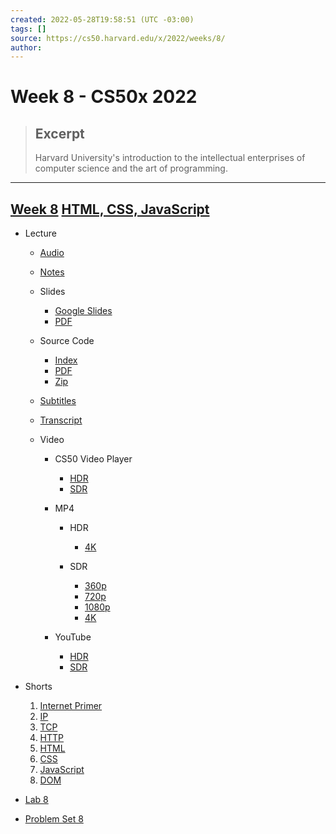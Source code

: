 ```yaml
---
created: 2022-05-28T19:58:51 (UTC -03:00)
tags: []
source: https://cs50.harvard.edu/x/2022/weeks/8/
author: 
---
```


# Week 8 - CS50x 2022

> ## Excerpt
> Harvard University's introduction to the intellectual enterprises of computer science and the art of programming.

---
## [Week 8](https://cs50.harvard.edu/x/2022/weeks/8/#week-8) [](https://cs50.harvard.edu/x/2022/weeks/8/#week-8)[HTML, CSS, JavaScript](https://cs50.harvard.edu/x/2022/weeks/8/#week-8)

-   Lecture
    
    -   [Audio](http://cdn.cs50.net/2021/fall/lectures/8/lecture8.mp3)
    -   [Notes](https://cs50.harvard.edu/x/2022/notes/8/)
    -   Slides
        
        -   [Google Slides](https://docs.google.com/presentation/d/1rcY0Qah4yRwChpUGkD0hs159pUjlddKwiEW-88RBDLo/edit?usp=sharing)
        -   [PDF](https://cdn.cs50.net/2021/fall/lectures/8/lecture8.pdf)
        
    -   Source Code
        
        -   [Index](https://cdn.cs50.net/2021/fall/lectures/8/src8/)
        -   [PDF](https://cdn.cs50.net/2021/fall/lectures/8/src8.pdf)
        -   [Zip](https://cdn.cs50.net/2021/fall/lectures/8/src8.zip)
        
    -   [Subtitles](http://cdn.cs50.net/2021/fall/lectures/8/lang/en/lecture8.srt)
    -   [Transcript](http://cdn.cs50.net/2021/fall/lectures/8/lang/en/lecture8.txt)
    -   Video
        
        -   CS50 Video Player
            
            -   [HDR](https://video.cs50.io/2VauFS071pg?screen=uSHJShK0aJ0)
            -   [SDR](https://video.cs50.io/lp-FwJwCqpE?screen=uSHJShK0aJ0)
            
        -   MP4
            
            -   HDR
                
                -   [4K](http://cdn.cs50.net/2021/fall/lectures/8/lecture8-4k-hdr.mp4)
                
            -   SDR
                
                -   [360p](http://cdn.cs50.net/2021/fall/lectures/8/lecture8-360p.mp4)
                -   [720p](http://cdn.cs50.net/2021/fall/lectures/8/lecture8-720p.mp4)
                -   [1080p](http://cdn.cs50.net/2021/fall/lectures/8/lecture8-1080p.mp4)
                -   [4K](http://cdn.cs50.net/2021/fall/lectures/8/lecture8-4k.mp4)
                
            
        -   YouTube
            
            -   [HDR](https://youtu.be/2VauFS071pg)
            -   [SDR](https://youtu.be/lp-FwJwCqpE)
            
        
    
-   Shorts
    
    1.  [Internet Primer](https://cs50.harvard.edu/x/2022/shorts/internet_primer/)
    2.  [IP](https://cs50.harvard.edu/x/2022/shorts/ip/)
    3.  [TCP](https://cs50.harvard.edu/x/2022/shorts/tcp/)
    4.  [HTTP](https://cs50.harvard.edu/x/2022/shorts/http/)
    5.  [HTML](https://cs50.harvard.edu/x/2022/shorts/html/)
    6.  [CSS](https://cs50.harvard.edu/x/2022/shorts/css/)
    7.  [JavaScript](https://cs50.harvard.edu/x/2022/shorts/javascript/)
    8.  [DOM](https://cs50.harvard.edu/x/2022/shorts/dom/)
    
-   [Lab 8](https://cs50.harvard.edu/x/2022/labs/8/)
-   [Problem Set 8](https://cs50.harvard.edu/x/2022/psets/8/)
